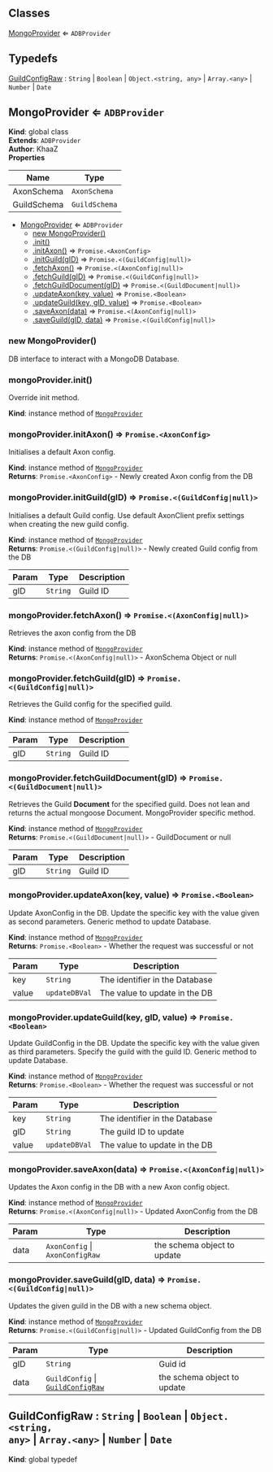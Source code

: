 ## Classes

<dl>
<dt><a href="#MongoProvider">MongoProvider</a> ⇐ <code>ADBProvider</code></dt>
<dd></dd>
</dl>

## Typedefs

<dl>
<dt><a href="#GuildConfigRaw">GuildConfigRaw</a> : <code>String</code> | <code>Boolean</code> | <code>Object.&lt;string, any&gt;</code> | <code>Array.&lt;any&gt;</code> | <code>Number</code> | <code>Date</code></dt>
<dd></dd>
</dl>

<a name="MongoProvider"></a>

## MongoProvider ⇐ <code>ADBProvider</code>
**Kind**: global class  
**Extends**: <code>ADBProvider</code>  
**Author**: KhaaZ  
**Properties**

| Name | Type |
| --- | --- |
| AxonSchema | <code>AxonSchema</code> | 
| GuildSchema | <code>GuildSchema</code> | 


* [MongoProvider](#MongoProvider) ⇐ <code>ADBProvider</code>
    * [new MongoProvider()](#new_MongoProvider_new)
    * [.init()](#MongoProvider+init)
    * [.initAxon()](#MongoProvider+initAxon) ⇒ <code>Promise.&lt;AxonConfig&gt;</code>
    * [.initGuild(gID)](#MongoProvider+initGuild) ⇒ <code>Promise.&lt;(GuildConfig\|null)&gt;</code>
    * [.fetchAxon()](#MongoProvider+fetchAxon) ⇒ <code>Promise.&lt;(AxonConfig\|null)&gt;</code>
    * [.fetchGuild(gID)](#MongoProvider+fetchGuild) ⇒ <code>Promise.&lt;(GuildConfig\|null)&gt;</code>
    * [.fetchGuildDocument(gID)](#MongoProvider+fetchGuildDocument) ⇒ <code>Promise.&lt;(GuildDocument\|null)&gt;</code>
    * [.updateAxon(key, value)](#MongoProvider+updateAxon) ⇒ <code>Promise.&lt;Boolean&gt;</code>
    * [.updateGuild(key, gID, value)](#MongoProvider+updateGuild) ⇒ <code>Promise.&lt;Boolean&gt;</code>
    * [.saveAxon(data)](#MongoProvider+saveAxon) ⇒ <code>Promise.&lt;(AxonConfig\|null)&gt;</code>
    * [.saveGuild(gID, data)](#MongoProvider+saveGuild) ⇒ <code>Promise.&lt;(GuildConfig\|null)&gt;</code>

<a name="new_MongoProvider_new"></a>

### new MongoProvider()
DB interface to interact with a MongoDB Database.

<a name="MongoProvider+init"></a>

### mongoProvider.init()
Override init method.

**Kind**: instance method of [<code>MongoProvider</code>](#MongoProvider)  
<a name="MongoProvider+initAxon"></a>

### mongoProvider.initAxon() ⇒ <code>Promise.&lt;AxonConfig&gt;</code>
Initialises a default Axon config.

**Kind**: instance method of [<code>MongoProvider</code>](#MongoProvider)  
**Returns**: <code>Promise.&lt;AxonConfig&gt;</code> - Newly created Axon config from the DB  
<a name="MongoProvider+initGuild"></a>

### mongoProvider.initGuild(gID) ⇒ <code>Promise.&lt;(GuildConfig\|null)&gt;</code>
Initialises a default Guild config.
Use default AxonClient prefix settings when creating the new guild config.

**Kind**: instance method of [<code>MongoProvider</code>](#MongoProvider)  
**Returns**: <code>Promise.&lt;(GuildConfig\|null)&gt;</code> - Newly created Guild config from the DB  

| Param | Type | Description |
| --- | --- | --- |
| gID | <code>String</code> | Guild ID |

<a name="MongoProvider+fetchAxon"></a>

### mongoProvider.fetchAxon() ⇒ <code>Promise.&lt;(AxonConfig\|null)&gt;</code>
Retrieves the axon config from the DB

**Kind**: instance method of [<code>MongoProvider</code>](#MongoProvider)  
**Returns**: <code>Promise.&lt;(AxonConfig\|null)&gt;</code> - AxonSchema Object or null  
<a name="MongoProvider+fetchGuild"></a>

### mongoProvider.fetchGuild(gID) ⇒ <code>Promise.&lt;(GuildConfig\|null)&gt;</code>
Retrieves the Guild config for the specified guild.

**Kind**: instance method of [<code>MongoProvider</code>](#MongoProvider)  

| Param | Type | Description |
| --- | --- | --- |
| gID | <code>String</code> | Guild ID |

<a name="MongoProvider+fetchGuildDocument"></a>

### mongoProvider.fetchGuildDocument(gID) ⇒ <code>Promise.&lt;(GuildDocument\|null)&gt;</code>
Retrieves the Guild **Document** for the specified guild.
Does not lean and returns the actual mongoose Document.
MongoProvider specific method.

**Kind**: instance method of [<code>MongoProvider</code>](#MongoProvider)  
**Returns**: <code>Promise.&lt;(GuildDocument\|null)&gt;</code> - GuildDocument or null  

| Param | Type | Description |
| --- | --- | --- |
| gID | <code>String</code> | Guild ID |

<a name="MongoProvider+updateAxon"></a>

### mongoProvider.updateAxon(key, value) ⇒ <code>Promise.&lt;Boolean&gt;</code>
Update AxonConfig in the DB.
Update the specific key with the value given as second parameters.
Generic method to update Database.

**Kind**: instance method of [<code>MongoProvider</code>](#MongoProvider)  
**Returns**: <code>Promise.&lt;Boolean&gt;</code> - Whether the request was successful or not  

| Param | Type | Description |
| --- | --- | --- |
| key | <code>String</code> | The identifier in the Database |
| value | <code>updateDBVal</code> | The value to update in the DB |

<a name="MongoProvider+updateGuild"></a>

### mongoProvider.updateGuild(key, gID, value) ⇒ <code>Promise.&lt;Boolean&gt;</code>
Update GuildConfig in the DB.
Update the specific key with the value given as third parameters.
Specify the guild with the guild ID.
Generic method to update Database.

**Kind**: instance method of [<code>MongoProvider</code>](#MongoProvider)  
**Returns**: <code>Promise.&lt;Boolean&gt;</code> - Whether the request was successful or not  

| Param | Type | Description |
| --- | --- | --- |
| key | <code>String</code> | The identifier in the Database |
| gID | <code>String</code> | The guild ID to update |
| value | <code>updateDBVal</code> | The value to update in the DB |

<a name="MongoProvider+saveAxon"></a>

### mongoProvider.saveAxon(data) ⇒ <code>Promise.&lt;(AxonConfig\|null)&gt;</code>
Updates the Axon config in the DB with a new Axon config object.

**Kind**: instance method of [<code>MongoProvider</code>](#MongoProvider)  
**Returns**: <code>Promise.&lt;(AxonConfig\|null)&gt;</code> - Updated AxonConfig from the DB  

| Param | Type | Description |
| --- | --- | --- |
| data | <code>AxonConfig</code> \| <code>AxonConfigRaw</code> | the schema object to update |

<a name="MongoProvider+saveGuild"></a>

### mongoProvider.saveGuild(gID, data) ⇒ <code>Promise.&lt;(GuildConfig\|null)&gt;</code>
Updates the given guild in the DB with a new schema object.

**Kind**: instance method of [<code>MongoProvider</code>](#MongoProvider)  
**Returns**: <code>Promise.&lt;(GuildConfig\|null)&gt;</code> - Updated GuildConfig from the DB  

| Param | Type | Description |
| --- | --- | --- |
| gID | <code>String</code> | Guid id |
| data | <code>GuildConfig</code> \| [<code>GuildConfigRaw</code>](#GuildConfigRaw) | the schema object to update |

<a name="GuildConfigRaw"></a>

## GuildConfigRaw : <code>String</code> \| <code>Boolean</code> \| <code>Object.&lt;string, any&gt;</code> \| <code>Array.&lt;any&gt;</code> \| <code>Number</code> \| <code>Date</code>
**Kind**: global typedef  
